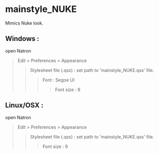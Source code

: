 # mainstyle_NUKE

Mimics Nuke look.

## Windows : 
open Natron
>Edit > Preferences > Appearance
>>Stylesheet file (.qss) : set path to 'mainstyle_NUKE.qss' file.
>>>Font : Segoe UI
>>>>Font size : 9

## Linux/OSX :
open Natron
>Edit > Preferences > Appearance
>>Stylesheet file (.qss) : set path to 'mainstyle_NUKE.qss' file.
>>>Font size : 9